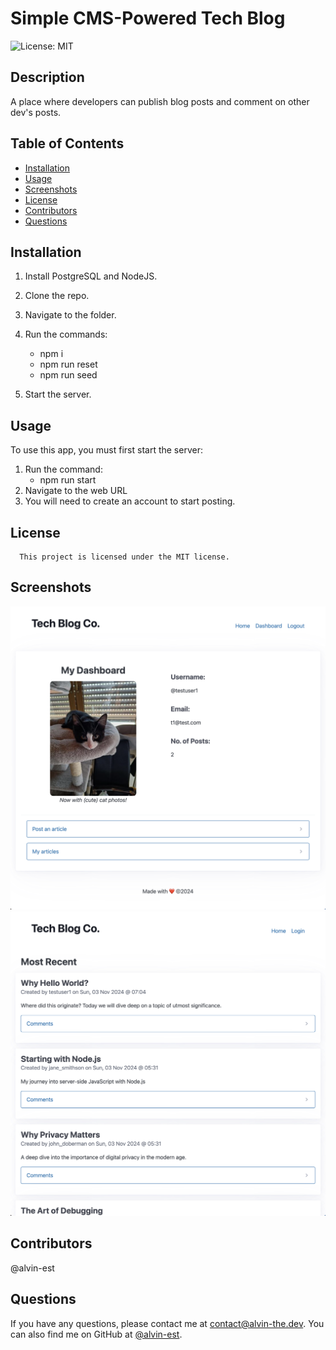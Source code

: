 # Simple CMS-Powered Tech Blog
![License: MIT](https://img.shields.io/badge/License-MIT-yellow.svg)
## Description
A place where developers can publish blog posts and comment on other dev's posts.
## Table of Contents
- [Installation](#installation)
- [Usage](#usage)
- [Screenshots](#screenshots)
- [License](#license)
- [Contributors](#Contributors)
- [Questions](#questions)
## Installation
1. Install PostgreSQL and NodeJS.
2. Clone the repo.
3. Navigate to the folder.
4. Run the commands:
      - npm i
      - npm run reset
      - npm run seed

5. Start the server.

## Usage
To use this app, you must first start the server:
1. Run the command:
      - npm run start 
2. Navigate to the web URL 
3. You will need to create an account to start posting.
## License
      This project is licensed under the MIT license.
## Screenshots
![Screenshot](./misc/screenshot1.png)
![Screenshot](./misc/screenshot2.png)
## Contributors
@alvin-est
## Questions
If you have any questions, please contact me at [contact@alvin-the.dev](mailto:contact@alvin-the.dev). You can also find me on GitHub at [@alvin-est](https://github.com/@alvin-est).  

